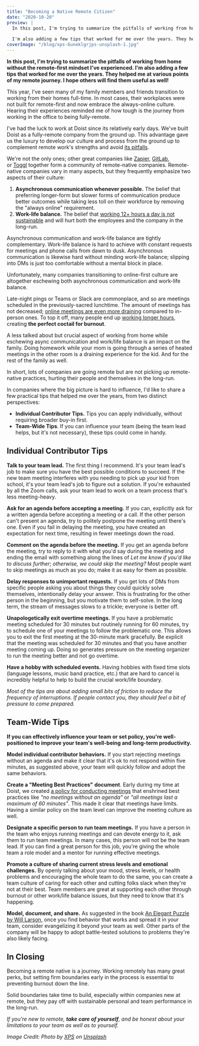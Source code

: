 ```yaml
---
title: "Becoming a Native Remote Citizen"
date: "2020-10-20"
preview: |
  In this post, I'm trying to summarize the pitfalls of working from home without the remote-first mindset I've experienced.
  
  I'm also adding a few tips that worked for me over the years. They helped me at various points of my remote journey. I hope others will find them useful as well!
coverImage: "/blog/xps-6uneklgrjps-unsplash-1.jpg"
---
```


__In this post, I'm trying to summarize the pitfalls of working from home without the remote-first mindset I've experienced. I'm also adding a few tips that worked for me over the years. They helped me at various points of my remote journey. I hope others will find them useful as well!__

This year, I've seen many of my family members and friends transition to working from their homes full-time. In most cases, their workplaces were not built for remote-first and now embrace the always-online culture. Hearing their experiences reminded me of how tough is the journey from working in the office to being fully-remote.

I've had the luck to work at Doist since its relatively early days. We've built Doist as a fully-remote company from the ground up. This advantage gave us the luxury to develop our culture and process from the ground up to complement remote work's strengths and avoid [its pitfalls](https://medium.com/ten-timezones/mental-health-and-remote-work-1b77616f6945).

We're not the only ones; other great companies like [Zapier](https://zapier.com/learn/remote-work/), [GitLab](https://about.gitlab.com/company/culture/all-remote/guide/), or [Toggl](https://toggl.com/blog/toggl-staff-show-off-their-workstations) together form a community of remote-native companies. Remote-native companies vary in many aspects, but they frequently emphasize two aspects of their culture:

1. **Asynchronous communication whenever possible.** The belief that preferring longer-form but slower forms of communication produce better outcomes while taking less toll on their workforce by removing the "always online" requirement.
2. **Work-life balance.** The belief that [working 12+ hours a day is not sustainable](https://toggl.com/blog/the-80-hour-work-week) and will hurt both the employees and the company in the long-run.

Asynchronous communication and work-life balance are tightly complementary. Work-life balance is hard to achieve with constant requests for meetings and phone calls from dawn to dusk. Asynchronous communication is likewise hard without minding work-life balance; slipping into DMs is just too comfortable without a mental block in place.

Unfortunately, many companies transitioning to online-first culture are altogether eschewing both asynchronous communication and work-life balance.

Late-night pings or Teams or Slack are commonplace, and so are meetings scheduled in the previously-sacred lunchtime. The amount of meetings has not decreased; [online meetings are even more draining](https://www.bbc.com/worklife/article/20200421-why-zoom-video-chats-are-so-exhausting) compared to in-person ones. To top it off, many people end up [working longer hours](https://www.bloomberg.com/news/articles/2020-04-23/working-from-home-in-covid-era-means-three-more-hours-on-the-job), creating **the perfect coctail for burnout**.

A less talked about but crucial aspect of working from home while eschewing async communication and work/life balance is an impact on the family. Doing homework while your mom is going through a series of heated meetings in the other room is a draining experience for the kid. And for the rest of the family as well.

In short, lots of companies are going remote but are not picking up remote-native practices, hurting their people and themselves in the long-run.

In companies where the big picture is hard to influence, I'd like to share a few practical tips that helped me over the years, from two distinct perspectives:

- **Individual Contributor Tips.** Tips you can apply individually, without requiring broader buy-in first.
- **Team-Wide Tips**. If you can influence your team (being the team lead helps, but it's not necessary), these tips could come in handy.

## Individual Contributor Tips

****Talk to your team lead.**** The first thing I recommend. It's your team lead's job to make sure you have the best possible conditions to succeed. If the new team meeting interferes with you needing to pick up your kid from school, it's your team lead's job to figure out a solution. If you're exhausted by all the Zoom calls, ask your team lead to work on a team process that's less meeting-heavy.

****Ask for an agenda before accepting a meeting.**** If you can, explicitly ask for a written agenda before accepting a meeting or a call. If the other person can't present an agenda, try to politely postpone the meeting until there's one. Even if you fail in delaying the meeting, you have created an expectation for next time, resulting in fewer meetings down the road.

**Comment on the agenda before the meeting.** If you get an agenda before the meeting, try to reply to it with what you'd say during the meeting and ending the email with something along the lines of _Let me know if you'd like to discuss further_; _otherwise, we could skip the meeting?_ Most people want to skip meetings as much as you do; make it as easy for them as possible.

****Delay responses to unimportant requests.**** If you get lots of DMs from specific people asking you about things they could quickly solve themselves, intentionally delay your answer. This is frustrating for the other person in the beginning, but you motivate them to self-solve. In the long term, the stream of messages slows to a trickle; everyone is better off.

****Unapologetically exit overtime meetings.**** If you have a problematic meeting scheduled for 30 minutes but routinely running for 60 minutes, try to schedule one of your meetings to follow the problematic one. This allows you to exit the first meeting at the 30-minute mark gracefully. Be explicit that the meeting was scheduled for 30 minutes and that you have another meeting coming up. Doing so generates pressure on the meeting organizer to run the meeting better and not go overtime. 

****Have a hobby with scheduled events.**** Having hobbies with fixed time slots (language lessons, music band practice, etc.) that are hard to cancel is incredibly helpful to help to build the crucial work/life boundary.

_Most of the tips are about adding small bits of friction to reduce the frequency of interruptions. If people contact you, they should feel a bit of pressure to come prepared._

## Team-Wide Tips

__If you can effectively influence your team or set policy, you're well-positioned to improve your team's well-being and long-term productivity.__

****Model individual contributor behaviors.**** If you start rejecting meetings without an agenda and make it clear that it's ok to not respond within five minutes, as suggested above, your team will quickly follow and adopt the same behaviors.

**Create a "Meeting Best Practices"** **document**. Early during my time at Doist, we created [a policy for conducting meetings](https://blog.doist.com/9-rules-for-productive-meetings/) that enshrined best practices like _"no meetings without an agenda"_ or _"all meetings last a maximum of 60 minutes"_. This made it clear that meetings have limits. Having a similar policy on the team level can improve the meeting culture as well.

**Designate a specific person to run team meetings.** If you have a person in the team who enjoys running meetings and can devote energy to it, ask them to run team meetings. In many cases, this person will not be the team lead. If you can find a great person for this job, you're giving the whole team a role model and a mentor for running effective meetings.

**Promote a culture of sharing current stress levels and emotional challenges.** By openly talking about your mood, stress levels, or health problems and encouraging the whole team to do the same, you can create a team culture of caring for each other and cutting folks slack when they're not at their best. Team members are great at supporting each other through burnout or other work/life balance issues, but they need to know that it's happening.

****Model, document, and share.**** As suggested in the book [An Elegant Puzzle by Will Larson](https://janjan.xyz/2020/10/04/book-recap-an-elegant-puzzle-by-will-larson/), once you find behavior that works and spread it in your team, consider evangelizing it beyond your team as well. Other parts of the company will be happy to adopt battle-tested solutions to problems they're also likely facing.

## In Closing

Becoming a remote native is a journey. Working remotely has many great perks, but setting firm boundaries early in the process is essential to preventing burnout down the line.

Solid boundaries take time to build, especially within companies new at remote, but they pay off with sustainable personal and team performance in the long-run.

_If you're new to remote, **take care of yourself**, and be honest about your limitations to your team as well as to yourself._

_Image Credit: Photo by [XPS](https://unsplash.com/@xps?utm_source=unsplash&utm_medium=referral&utm_content=creditCopyText) on [Unsplash](https://unsplash.com/s/photos/remote?utm_source=unsplash&utm_medium=referral&utm_content=creditCopyText)_
